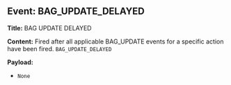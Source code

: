 ## Event: BAG_UPDATE_DELAYED

**Title:** BAG UPDATE DELAYED

**Content:**
Fired after all applicable BAG_UPDATE events for a specific action have been fired.
`BAG_UPDATE_DELAYED`

**Payload:**
- `None`